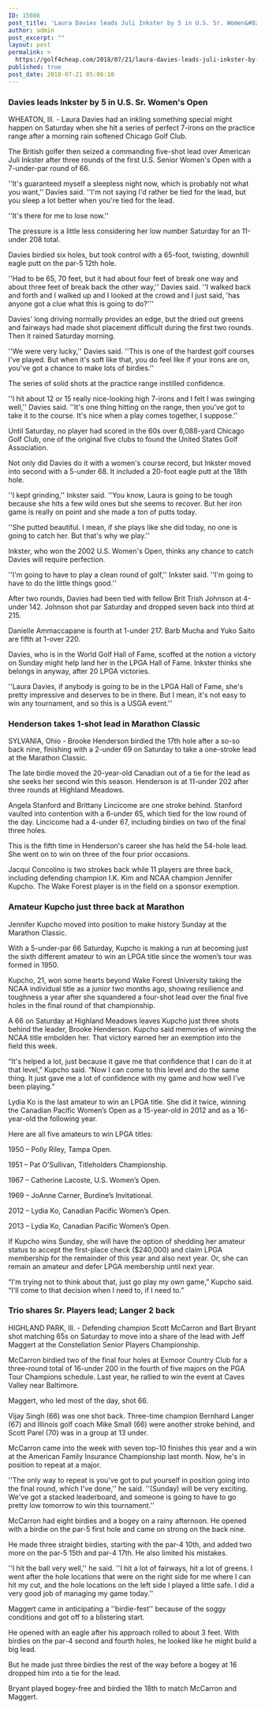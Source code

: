 ```yaml
---
ID: 15086
post_title: 'Laura Davies leads Juli Inkster by 5 in U.S. Sr. Women&#8217;s Open'
author: admin
post_excerpt: ""
layout: post
permalink: >
  https://golf4cheap.com/2018/07/21/laura-davies-leads-juli-inkster-by-5-in-u-s-sr-womens-open/
published: true
post_date: 2018-07-21 05:06:10
---
```

<div><div data-reactroot data-reactid=1 data-react-checksum=1333402045><div data-reactid=3><section data-reactid=4><section data-reactid=5><div data-reactid=15><h1 data-reactid=16>Davies leads Inkster by 5 in U.S. Sr. Women's Open</h1></div></section><section data-reactid=23><div data-reactid=24><p data-reactid=35><article data-reactid=36><p>WHEATON, Ill. - Laura Davies had an inkling something special might happen on Saturday when she hit a series of perfect 7-irons on the practice range after a morning rain softened Chicago Golf Club.</p><p>The British golfer then seized a commanding five-shot lead over American Juli Inkster after three rounds of the first U.S. Senior Women's Open with a 7-under-par round of 66.</p><p>''It's guaranteed myself a sleepless night now, which is probably not what you want,'' Davies said. ''I'm not saying I'd rather be tied for the lead, but you sleep a lot better when you're tied for the lead.</p><p>''It's there for me to lose now.''</p><p>The pressure is a little less considering her low number Saturday for an 11-under 208 total.</p><p>Davies birdied six holes, but took control with a 65-foot, twisting, downhill eagle putt on the par-5 12th hole.</p><p>''Had to be 65, 70 feet, but it had about four feet of break one way and about three feet of break back the other way,'' Davies said. ''I walked back and forth and I walked up and I looked at the crowd and I just said, 'has anyone got a clue what this is going to do?'''</p><p>Davies' long driving normally provides an edge, but the dried out greens and fairways had made shot placement difficult during the first two rounds. Then it rained Saturday morning.</p><p>''We were very lucky,'' Davies said. ''This is one of the hardest golf courses I've played. But when it's soft like that, you do feel like if your irons are on, you've got a chance to make lots of birdies.''</p><p>The series of solid shots at the practice range instilled confidence.</p><p>''I hit about 12 or 15 really nice-looking high 7-irons and I felt I was swinging well,'' Davies said. ''It's one thing hitting on the range, then you've got to take it to the course. It's nice when a play comes together, I suppose.''</p><p>Until Saturday, no player had scored in the 60s over 6,088-yard Chicago Golf Club, one of the original five clubs to found the United States Golf Association.</p><p>Not only did Davies do it with a women's course record, but Inkster moved into second with a 5-under 68. It included a 20-foot eagle putt at the 18th hole.</p><p>''I kept grinding,'' Inkster said. ''You know, Laura is going to be tough because she hits a few wild ones but she seems to recover. But her iron game is really on point and she made a ton of putts today.</p><p>''She putted beautiful. I mean, if she plays like she did today, no one is going to catch her. But that's why we play.''</p><p>Inkster, who won the 2002 U.S. Women's Open, thinks any chance to catch Davies will require perfection.</p><p>''I'm going to have to play a clean round of golf,'' Inkster said. ''I'm going to have to do the little things good.''</p><p>After two rounds, Davies had been tied with fellow Brit Trish Johnson at 4-under 142. Johnson shot par Saturday and dropped seven back into third at 215.</p><p>Danielle Ammaccapane is fourth at 1-under 217. Barb Mucha and Yuko Saito are fifth at 1-over 220.</p><p>Davies, who is in the World Golf Hall of Fame, scoffed at the notion a victory on Sunday might help land her in the LPGA Hall of Fame. Inkster thinks she belongs in anyway, after 20 LPGA victories.</p><p>''Laura Davies, if anybody is going to be in the LPGA Hall of Fame, she's pretty impressive and deserves to be in there. But I mean, it's not easy to win any tournament, and so this is a USGA event.''</p></article></p></div></section></section><section data-reactid=52><div data-reactid=56><div data-reactid=64><div data-reactid=65></div><div data-reactid=80></div></div></div></section></div><p data-reactid=98><section data-reactid=99><section data-reactid=100><div data-reactid=110><h1 data-reactid=111>Henderson takes 1-shot lead in Marathon Classic</h1></div></section><section data-reactid=118><div data-reactid=119><p data-reactid=130><article data-reactid=131><p>SYLVANIA, Ohio - Brooke Henderson birdied the 17th hole after a so-so back nine, finishing with a 2-under 69 on Saturday to take a one-stroke lead at the Marathon Classic.</p><p>The late birdie moved the 20-year-old Canadian out of a tie for the lead as she seeks her second win this season. Henderson is at 11-under 202 after three rounds at Highland Meadows.</p><p>Angela Stanford and Brittany Lincicome are one stroke behind. Stanford vaulted into contention with a 6-under 65, which tied for the low round of the day. Lincicome had a 4-under 67, including birdies on two of the final three holes.</p><p>This is the fifth time in Henderson's career she has held the 54-hole lead. She went on to win on three of the four prior occasions.</p><p>Jacqui Concolino is two strokes back while 11 players are three back, including defending champion I.K. Kim and NCAA champion Jennifer Kupcho. The Wake Forest player is in the field on a sponsor exemption.</p></article></p></div></section></section><section data-reactid=144><div data-reactid=148><div data-reactid=156><div data-reactid=157></div><div data-reactid=172></div></div></div></section></p><p data-reactid=187><section data-reactid=188><section data-reactid=189><div data-reactid=199><h1 data-reactid=200>Amateur Kupcho just three back at Marathon</h1></div></section><section data-reactid=207><div data-reactid=208><p data-reactid=219><article data-reactid=220><p>Jennifer Kupcho moved into position to make history Sunday at the Marathon Classic.</p><p>With a 5-under-par 66 Saturday, Kupcho is making a run at becoming just the sixth different amateur to win an LPGA title since the women’s tour was formed in 1950.</p><p>Kupcho, 21, won some hearts beyond Wake Forest University taking the NCAA individual title as a junior two months ago, showing resilience and toughness a year after she squandered a four-shot lead over the final five holes in the final round of that championship.</p><p>A 66 on Saturday at Highland Meadows leaves Kupcho just three shots behind the leader, Brooke Henderson. Kupcho said memories of winning the NCAA title embolden her. That victory earned her an exemption into the field this week.</p><p>“It's helped a lot, just because it gave me that confidence that I can do it at that level,” Kupcho said. “Now I can come to this level and do the same thing. It just gave me a lot of confidence with my game and how well I've been playing.”</p><p>Lydia Ko is the last amateur to win an LPGA title. She did it twice, winning the Canadian Pacific Women’s Open as a 15-year-old in 2012 and as a 16-year-old the following year.</p><p>Here are all five amateurs to win LPGA titles:</p><p>1950 – Polly Riley, Tampa Open.</p><p>1951 – Pat O’Sullivan, Titleholders Championship.</p><p>1967 – Catherine Lacoste, U.S. Women’s Open.</p><p>1969 – JoAnne Carner, Burdine’s Invitational.</p><p>2012 – Lydia Ko, Canadian Pacific Women’s Open.</p><p>2013 – Lydia Ko, Canadian Pacific Women’s Open.</p><p>If Kupcho wins Sunday, she will have the option of shedding her amateur status to accept the first-place check ($240,000) and claim LPGA membership for the remainder of this year and also next year. Or, she can remain an amateur and defer LPGA membership until next year.</p><p>“I'm trying not to think about that, just go play my own game,” Kupcho said. “I'll come to that decision when I need to, if I need to.”</p></article></p></div></section></section><section data-reactid=233><div data-reactid=237><div data-reactid=245><div data-reactid=246></div><div data-reactid=261></div></div></div></section></p><div data-reactid=276><section data-reactid=277><section data-reactid=278><div data-reactid=288><h1 data-reactid=289>Trio shares Sr. Players lead; Langer 2 back</h1></div></section><section data-reactid=296><div data-reactid=297><p data-reactid=308><article data-reactid=309><p>HIGHLAND PARK, Ill. - Defending champion Scott McCarron and Bart Bryant shot matching 65s on Saturday to move into a share of the lead with Jeff Maggert at the Constellation Senior Players Championship.</p><p>McCarron birdied two of the final four holes at Exmoor Country Club for a three-round total of 16-under 200 in the fourth of five majors on the PGA Tour Champions schedule. Last year, he rallied to win the event at Caves Valley near Baltimore.</p><p>Maggert, who led most of the day, shot 66.</p><p>Vijay Singh (66) was one shot back. Three-time champion Bernhard Langer (67) and Illinois golf coach Mike Small (66) were another stroke behind, and Scott Parel (70) was in a group at 13 under.</p><p>McCarron came into the week with seven top-10 finishes this year and a win at the American Family Insurance Championship last month. Now, he's in position to repeat at a major.</p><p>''The only way to repeat is you've got to put yourself in position going into the final round, which I've done,'' he said. ''(Sunday) will be very exciting. We've got a stacked leaderboard, and someone is going to have to go pretty low tomorrow to win this tournament.''</p><p>McCarron had eight birdies and a bogey on a rainy afternoon. He opened with a birdie on the par-5 first hole and came on strong on the back nine.</p><p>He made three straight birdies, starting with the par-4 10th, and added two more on the par-5 15th and par-4 17th. He also limited his mistakes.</p><p>''I hit the ball very well,'' he said. ''I hit a lot of fairways, hit a lot of greens. I went after the hole locations that were on the right side for me where I can hit my cut, and the hole locations on the left side I played a little safe. I did a very good job of managing my game today.''</p><p>Maggert came in anticipating a ''birdie-fest'' because of the soggy conditions and got off to a blistering start.</p><p>He opened with an eagle after his approach rolled to about 3 feet. With birdies on the par-4 second and fourth holes, he looked like he might build a big lead.</p><p>But he made just three birdies the rest of the way before a bogey at 16 dropped him into a tie for the lead.</p><p>Bryant played bogey-free and birdied the 18th to match McCarron and Maggert.</p></article></p></div></section></section><section data-reactid=325><div data-reactid=329><div data-reactid=337><div data-reactid=338></div><div data-reactid=353></div></div></div></section></div></div></div>